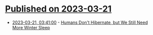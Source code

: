 # [Published on 2023-03-21](index.md)

* [2023-03-21, 03:41:00](https://soylentnews.org/article.pl?sid=23/03/20/1056207&from=rss) - [Humans Don't Hibernate, but We Still Need More Winter Sleep](https://soylentnews.org/article.pl?sid=23/03/20/1056207&from=rss)
